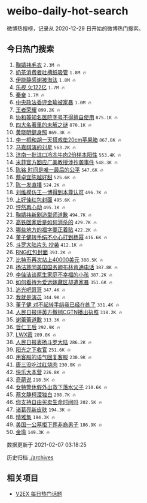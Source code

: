 # weibo-daily-hot-search

微博热搜榜，记录从 2020-12-29 日开始的微博热门搜索。

## 今日热门搜索

<!-- BEGIN -->

1. [鞠婧祎毛衣](https://s.weibo.com/weibo?q=%23%E9%9E%A0%E5%A9%A7%E7%A5%8E%E6%AF%9B%E8%A1%A3%23&Refer=top) `2.3M 🔥`
1. [奶茶消费者吐槽纸吸管](https://s.weibo.com/weibo?q=%23%E5%A5%B6%E8%8C%B6%E6%B6%88%E8%B4%B9%E8%80%85%E5%90%90%E6%A7%BD%E7%BA%B8%E5%90%B8%E7%AE%A1%23&Refer=top) `1.8M 🔥`
1. [伊能静感谢被淘汰](https://s.weibo.com/weibo?q=%23%E4%BC%8A%E8%83%BD%E9%9D%99%E6%84%9F%E8%B0%A2%E8%A2%AB%E6%B7%98%E6%B1%B0%23&Refer=top) `1.8M 🔥`
1. [乐视 欠122亿](https://s.weibo.com/weibo?q=%E4%B9%90%E8%A7%86%20%E6%AC%A0122%E4%BA%BF&Refer=top) `1.7M 🔥`
1. [秦奋](https://s.weibo.com/weibo?q=%E7%A7%A6%E5%A5%8B&Refer=top) `1.7M 🔥`
1. [中央政法委评金瑜被家暴](https://s.weibo.com/weibo?q=%E4%B8%AD%E5%A4%AE%E6%94%BF%E6%B3%95%E5%A7%94%E8%AF%84%E9%87%91%E7%91%9C%E8%A2%AB%E5%AE%B6%E6%9A%B4&Refer=top) `1.0M 🔥`
1. [王者荣耀](https://s.weibo.com/weibo?q=%E7%8E%8B%E8%80%85%E8%8D%A3%E8%80%80&Refer=top) `899.2K 🔥`
1. [协和等知名医院字号不得擅自使用](https://s.weibo.com/weibo?q=%23%E5%8D%8F%E5%92%8C%E7%AD%89%E7%9F%A5%E5%90%8D%E5%8C%BB%E9%99%A2%E5%AD%97%E5%8F%B7%E4%B8%8D%E5%BE%97%E6%93%85%E8%87%AA%E4%BD%BF%E7%94%A8%23&Refer=top) `875.1K 🔥`
1. [四大名著里的未解之谜](https://s.weibo.com/weibo?q=%23%E5%9B%9B%E5%A4%A7%E5%90%8D%E8%91%97%E9%87%8C%E7%9A%84%E6%9C%AA%E8%A7%A3%E4%B9%8B%E8%B0%9C%23&Refer=top) `870.1K 🔥`
1. [黄晓明健身照](https://s.weibo.com/weibo?q=%E9%BB%84%E6%99%93%E6%98%8E%E5%81%A5%E8%BA%AB%E7%85%A7&Refer=top) `869.3K 🔥`
1. [李一桐和胡一天搭戏垫20cm苹果箱](https://s.weibo.com/weibo?q=%23%E6%9D%8E%E4%B8%80%E6%A1%90%E5%92%8C%E8%83%A1%E4%B8%80%E5%A4%A9%E6%90%AD%E6%88%8F%E5%9E%AB20cm%E8%8B%B9%E6%9E%9C%E7%AE%B1%23&Refer=top) `867.8K 🔥`
1. [马嘉祺演的刘星](https://s.weibo.com/weibo?q=%23%E9%A9%AC%E5%98%89%E7%A5%BA%E6%BC%94%E7%9A%84%E5%88%98%E6%98%9F%23&Refer=top) `563.2K 🔥`
1. [济南一批进口冷冻牛肉2份样本阳性](https://s.weibo.com/weibo?q=%23%E6%B5%8E%E5%8D%97%E4%B8%80%E6%89%B9%E8%BF%9B%E5%8F%A3%E5%86%B7%E5%86%BB%E7%89%9B%E8%82%892%E4%BB%BD%E6%A0%B7%E6%9C%AC%E9%98%B3%E6%80%A7%23&Refer=top) `553.4K 🔥`
1. [米菲官方回应广美教授涉抄袭事件](https://s.weibo.com/weibo?q=%23%E7%B1%B3%E8%8F%B2%E5%AE%98%E6%96%B9%E5%9B%9E%E5%BA%94%E5%B9%BF%E7%BE%8E%E6%95%99%E6%8E%88%E6%B6%89%E6%8A%84%E8%A2%AD%E4%BA%8B%E4%BB%B6%23&Refer=top) `548.3K 🔥`
1. [陈铭 时间是唯一最后的公平](https://s.weibo.com/weibo?q=%E9%99%88%E9%93%AD%20%E6%97%B6%E9%97%B4%E6%98%AF%E5%94%AF%E4%B8%80%E6%9C%80%E5%90%8E%E7%9A%84%E5%85%AC%E5%B9%B3&Refer=top) `547.6K 🔥`
1. [蔡卓宜陈越好甜](https://s.weibo.com/weibo?q=%E8%94%A1%E5%8D%93%E5%AE%9C%E9%99%88%E8%B6%8A%E5%A5%BD%E7%94%9C&Refer=top) `525.6K 🔥`
1. [陈一发直播](https://s.weibo.com/weibo?q=%23%E9%99%88%E4%B8%80%E5%8F%91%E7%9B%B4%E6%92%AD%23&Refer=top) `524.2K 🔥`
1. [刘维模仿王一博得到本尊认可](https://s.weibo.com/weibo?q=%23%E5%88%98%E7%BB%B4%E6%A8%A1%E4%BB%BF%E7%8E%8B%E4%B8%80%E5%8D%9A%E5%BE%97%E5%88%B0%E6%9C%AC%E5%B0%8A%E8%AE%A4%E5%8F%AF%23&Refer=top) `496.7K 🔥`
1. [上好佳红包封面](https://s.weibo.com/weibo?q=%23%E4%B8%8A%E5%A5%BD%E4%BD%B3%E7%BA%A2%E5%8C%85%E5%B0%81%E9%9D%A2%23&Refer=top) `495.6K 🔥`
1. [怦然再心动](https://s.weibo.com/weibo?q=%E6%80%A6%E7%84%B6%E5%86%8D%E5%BF%83%E5%8A%A8&Refer=top) `495.1K 🔥`
1. [鞠婧祎新剧造型师道歉](https://s.weibo.com/weibo?q=%23%E9%9E%A0%E5%A9%A7%E7%A5%8E%E6%96%B0%E5%89%A7%E9%80%A0%E5%9E%8B%E5%B8%88%E9%81%93%E6%AD%89%23&Refer=top) `494.7K 🔥`
1. [高铁回家后是如何消杀的](https://s.weibo.com/weibo?q=%E9%AB%98%E9%93%81%E5%9B%9E%E5%AE%B6%E5%90%8E%E6%98%AF%E5%A6%82%E4%BD%95%E6%B6%88%E6%9D%80%E7%9A%84&Refer=top) `429.7K 🔥`
1. [哪些地方的福字要正着贴](https://s.weibo.com/weibo?q=%23%E5%93%AA%E4%BA%9B%E5%9C%B0%E6%96%B9%E7%9A%84%E7%A6%8F%E5%AD%97%E8%A6%81%E6%AD%A3%E7%9D%80%E8%B4%B4%23&Refer=top) `422.2K 🔥`
1. [董子健转手绢不小心打到杨幂](https://s.weibo.com/weibo?q=%23%E8%91%A3%E5%AD%90%E5%81%A5%E8%BD%AC%E6%89%8B%E7%BB%A2%E4%B8%8D%E5%B0%8F%E5%BF%83%E6%89%93%E5%88%B0%E6%9D%A8%E5%B9%82%23&Refer=top) `416.6K 🔥`
1. [斗罗大陆片头 抄袭](https://s.weibo.com/weibo?q=%E6%96%97%E7%BD%97%E5%A4%A7%E9%99%86%E7%89%87%E5%A4%B4%20%E6%8A%84%E8%A2%AD&Refer=top) `412.1K 🔥`
1. [RNG红包封面](https://s.weibo.com/weibo?q=RNG%E7%BA%A2%E5%8C%85%E5%B0%81%E9%9D%A2&Refer=top) `393.2K 🔥`
1. [比特币再次站上40000美元](https://s.weibo.com/weibo?q=%23%E6%AF%94%E7%89%B9%E5%B8%81%E5%86%8D%E6%AC%A1%E7%AB%99%E4%B8%8A40000%E7%BE%8E%E5%85%83%23&Refer=top) `388.5K 🔥`
1. [杨洁篪同美国国务卿布林肯通电话](https://s.weibo.com/weibo?q=%23%E6%9D%A8%E6%B4%81%E7%AF%AA%E5%90%8C%E7%BE%8E%E5%9B%BD%E5%9B%BD%E5%8A%A1%E5%8D%BF%E5%B8%83%E6%9E%97%E8%82%AF%E9%80%9A%E7%94%B5%E8%AF%9D%23&Refer=top) `387.8K 🔥`
1. [李佳洁谈原生家庭不幸福的小孩](https://s.weibo.com/weibo?q=%23%E6%9D%8E%E4%BD%B3%E6%B4%81%E8%B0%88%E5%8E%9F%E7%94%9F%E5%AE%B6%E5%BA%AD%E4%B8%8D%E5%B9%B8%E7%A6%8F%E7%9A%84%E5%B0%8F%E5%AD%A9%23&Refer=top) `387.2K 🔥`
1. [如何看待为爱远嫁藏区却遭家暴](https://s.weibo.com/weibo?q=%23%E5%A6%82%E4%BD%95%E7%9C%8B%E5%BE%85%E4%B8%BA%E7%88%B1%E8%BF%9C%E5%AB%81%E8%97%8F%E5%8C%BA%E5%8D%B4%E9%81%AD%E5%AE%B6%E6%9A%B4%23&Refer=top) `351.6K 🔥`
1. [追光吧哥哥](https://s.weibo.com/weibo?q=%E8%BF%BD%E5%85%89%E5%90%A7%E5%93%A5%E5%93%A5&Refer=top) `347.4K 🔥`
1. [我就是演员](https://s.weibo.com/weibo?q=%E6%88%91%E5%B0%B1%E6%98%AF%E6%BC%94%E5%91%98&Refer=top) `344.9K 🔥`
1. [董子健 对不起转手绢我已经在练了](https://s.weibo.com/weibo?q=%E8%91%A3%E5%AD%90%E5%81%A5%20%E5%AF%B9%E4%B8%8D%E8%B5%B7%E8%BD%AC%E6%89%8B%E7%BB%A2%E6%88%91%E5%B7%B2%E7%BB%8F%E5%9C%A8%E7%BB%83%E4%BA%86&Refer=top) `331.4K 🔥`
1. [人民日报评英方撤销CGTN播出执照](https://s.weibo.com/weibo?q=%23%E4%BA%BA%E6%B0%91%E6%97%A5%E6%8A%A5%E8%AF%84%E8%8B%B1%E6%96%B9%E6%92%A4%E9%94%80CGTN%E6%92%AD%E5%87%BA%E6%89%A7%E7%85%A7%23&Refer=top) `318.2K 🔥`
1. [谢蕾蕾道歉](https://s.weibo.com/weibo?q=%E8%B0%A2%E8%95%BE%E8%95%BE%E9%81%93%E6%AD%89&Refer=top) `313.3K 🔥`
1. [哲仁王后](https://s.weibo.com/weibo?q=%E5%93%B2%E4%BB%81%E7%8E%8B%E5%90%8E&Refer=top) `292.9K 🔥`
1. [LWX霞](https://s.weibo.com/weibo?q=%23LWX%E9%9C%9E%23&Refer=top) `289.8K 🔥`
1. [人民日报表扬斗罗大陆](https://s.weibo.com/weibo?q=%23%E4%BA%BA%E6%B0%91%E6%97%A5%E6%8A%A5%E8%A1%A8%E6%89%AC%E6%96%97%E7%BD%97%E5%A4%A7%E9%99%86%23&Refer=top) `286.2K 🔥`
1. [阳光之下收官](https://s.weibo.com/weibo?q=%23%E9%98%B3%E5%85%89%E4%B9%8B%E4%B8%8B%E6%94%B6%E5%AE%98%23&Refer=top) `251.6K 🔥`
1. [用客服的语气回复客服](https://s.weibo.com/weibo?q=%23%E7%94%A8%E5%AE%A2%E6%9C%8D%E7%9A%84%E8%AF%AD%E6%B0%94%E5%9B%9E%E5%A4%8D%E5%AE%A2%E6%9C%8D%23&Refer=top) `230.9K 🔥`
1. [唐三没吃过红烧肉](https://s.weibo.com/weibo?q=%E5%94%90%E4%B8%89%E6%B2%A1%E5%90%83%E8%BF%87%E7%BA%A2%E7%83%A7%E8%82%89&Refer=top) `230.0K 🔥`
1. [快乐大本营](https://s.weibo.com/weibo?q=%E5%BF%AB%E4%B9%90%E5%A4%A7%E6%9C%AC%E8%90%A5&Refer=top) `226.8K 🔥`
1. [奇葩说](https://s.weibo.com/weibo?q=%E5%A5%87%E8%91%A9%E8%AF%B4&Refer=top) `218.5K 🔥`
1. [女特警休假外出救下落水父子](https://s.weibo.com/weibo?q=%23%E5%A5%B3%E7%89%B9%E8%AD%A6%E4%BC%91%E5%81%87%E5%A4%96%E5%87%BA%E6%95%91%E4%B8%8B%E8%90%BD%E6%B0%B4%E7%88%B6%E5%AD%90%23&Refer=top) `210.6K 🔥`
1. [蔡文静柯滢独白](https://s.weibo.com/weibo?q=%23%E8%94%A1%E6%96%87%E9%9D%99%E6%9F%AF%E6%BB%A2%E7%8B%AC%E7%99%BD%23&Refer=top) `208.7K 🔥`
1. [你支持自由买卖生命时间吗](https://s.weibo.com/weibo?q=%23%E4%BD%A0%E6%94%AF%E6%8C%81%E8%87%AA%E7%94%B1%E4%B9%B0%E5%8D%96%E7%94%9F%E5%91%BD%E6%97%B6%E9%97%B4%E5%90%97%23&Refer=top) `202.5K 🔥`
1. [诸葛亮新皮肤](https://s.weibo.com/weibo?q=%23%E8%AF%B8%E8%91%9B%E4%BA%AE%E6%96%B0%E7%9A%AE%E8%82%A4%23&Refer=top) `194.3K 🔥`
1. [晴雅集](https://s.weibo.com/weibo?q=%E6%99%B4%E9%9B%85%E9%9B%86&Refer=top) `194.3K 🔥`
1. [美国一公墓拒下葬非裔男子](https://s.weibo.com/weibo?q=%E7%BE%8E%E5%9B%BD%E4%B8%80%E5%85%AC%E5%A2%93%E6%8B%92%E4%B8%8B%E8%91%AC%E9%9D%9E%E8%A3%94%E7%94%B7%E5%AD%90&Refer=top) `186.9K 🔥`
1. [金瑜](https://s.weibo.com/weibo?q=%E9%87%91%E7%91%9C&Refer=top) `149.3K 🔥`

数据更新于 2021-02-07 03:18:25

<!-- END -->

历史归档 [./archives](./archives)

## 相关项目

- [V2EX 每日热门话题](https://github.com/realLeonardo/v2ex-daily-hot-topic)
